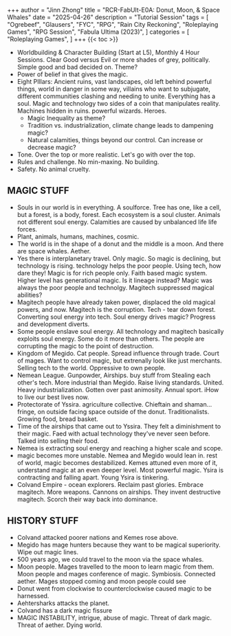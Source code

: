 +++
author = "Jinn Zhong"
title = "RCR-FabUlt-E0A: Donut, Moon, & Space Whales"
date = "2025-04-26"
description = "Tutorial Session"
tags = [
    "Ogrebeef",
    "Glausers",
    "FYC",
    "RPG",
    "Rain City Reckoning",
    "Roleplaying Games",
    "RPG Session",
    "Fabula Ultima (2023)",
]
categories = [
    "Roleplaying Games",
]
+++
{{< toc >}}

* Worldbuilding & Character Building (Start at L5), Monthly 4 Hour Sessions. Clear Good versus Evil or more shades of grey, politically. Simple good and bad decided on. Theme? 
* Power of belief in that gives the magic.
* Eight PIllars: Ancient ruins, vast landscapes, old left behind powerful things, world in danger in some way, villains who want to subjugate, different communities clashing and needing to unite. Everything has a soul. Magic and technology two sides of a coin that manipulates reality. Machines hidden in ruins. powerful wizards. Heroes.
   * Magic Inequality as theme?
   * Tradition vs. industrialization, climate change leads to dampening magic?
   * Natural calamities, things beyond our control. Can increase or decrease magic?
* Tone. Over the top or more realistic. Let's go with over the top.
* Rules and challenge. No min-maxing. No building.
* Safety. No animal cruelty.

## MAGIC STUFF
* Souls in our world is in everything. A soulforce. Tree has one, like a cell, but a forest, is a body, forest. Each ecosystem is a soul cluster. Animals not different soul energy. Calamities are caused by unbalanced life  life forces.
* Plant, animals, humans, machines, cosmic.
* The world is in the shape of a donut and the middle is a moon. And there are space whales. Aether.
* Yes there is interplanetary travel. Only magic. So magic is declining, but technology is rising. technology helps the poor people. Using tech, how dare they! Magic is for rich people only. Faith based magic system. Higher level has generational magic. Is it lineage instead? Magic was always the poor people and technolgy. Magitech suppressed magical abilities? 
* Magitech people have already taken power, displaced the old magical powers, and now. Magitech is the corruption. Tech - tear down forest. Converting soul energy into tech. Soul energy drives magic? Progress and development diverts.
* Some people enslave soul energy. All technology and magitech basically exploits soul energy. Some do it more than others. The people are corrupting the magic to the point of destruction.
* Kingdom of Megido. Cat people. Spread influence through trade. Court of mages. Want to control magic, but extrenally look like just merchants. Selling tech to the world. Oppressive to own people.
* Nemean League.  Gunpowder, Airships. buy stuff from  Stealing each other's tech. More industrial than Megido.  Raise living standards. United. Heavy industrialization. Gotten over past animosity. Annual sport. iHow to live our best lives now. 
* Protectorate of Yssira. agriculture collective. Chieftain and shaman... fringe, on outside facing space outside of the donut. Traditionalists. Growing food, bread basket. 
* Time of the airships that came out to Yssira. They felt a diminishment to their magic. Faed with actual technology they've never seen before. Talked into selling their food.
* Nemea is extracting soul energy and reaching a higher scale and scope.
* magic becomes more unstable. Nemea and Megido would lean in. rest of world, magic becomes destabilized. Kemes attuned even more of it, understand magic at an even deeper level. Most powerful magic. Ysira is contracting and falling apart. Young Ysira is tinkering.
* Colvand Empire - ocean explorers. Reclaim past glories. Embrace magitech. More weapons. Cannons on airships. They invent destructive magitech. Scorch their way back into dominance.

## HISTORY STUFF
* Colvand attacked poorer nations and Kemes rose above.
* Megido has mage hunters because they want to be magical superiority. Wipe out magic lines.
* 500 years ago, we could travel to the moon via the space whales.
* Moon people. Mages travelled to the moon to learn magic from them. Moon people and mages conference of magic. Symbiosis. Connected aether. Mages stopped coming and moon people could see 
* Donut went from clockwise to counterclockwise caused magic to be harnessed.
* Aehtersharks attacks the planet.
* Colvand has a dark magic fissure
* MAGIC INSTABILITY, intrigue, abuse of magic. Threat of dark magic. Threat of aether. Dying world.
